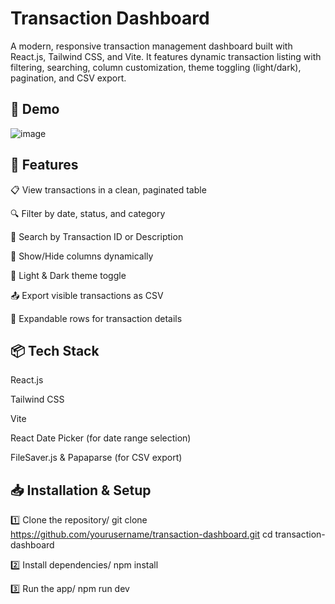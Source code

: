  # Transaction Dashboard
 
A modern, responsive transaction management dashboard built with React.js, Tailwind CSS, and Vite.
It features dynamic transaction listing with filtering, searching, column customization, theme toggling (light/dark), pagination, and CSV export.

## 📸 Demo
![image](https://github.com/user-attachments/assets/6eae8b98-ece8-44fd-a3ea-0e4bb36232de)


## 🚀 Features
📋 View transactions in a clean, paginated table

🔍 Filter by date, status, and category

🔎 Search by Transaction ID or Description

📑 Show/Hide columns dynamically

🌙 Light & Dark theme toggle

📤 Export visible transactions as CSV

📖 Expandable rows for transaction details

## 📦 Tech Stack
React.js

Tailwind CSS

Vite

React Date Picker (for date range selection)

FileSaver.js & Papaparse (for CSV export)

## 📥 Installation & Setup
1️⃣ Clone the repository/
git clone https://github.com/yourusername/transaction-dashboard.git
cd transaction-dashboard

2️⃣ Install dependencies/
npm install

3️⃣ Run the app/
npm run dev
